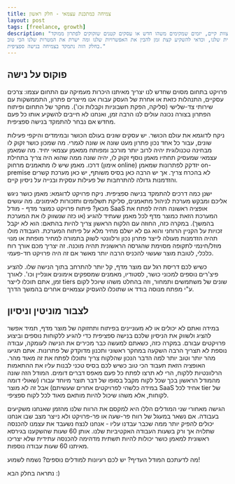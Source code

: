 ```yaml
---
title: צמיחה כמתכנת עצמאי - חלק ראשון
layout: post
tags: [freelance, growth]
description: "הביקוש בישראל למתכנתים עצמאיים הוא גבוה. בין אם מדובר בחברות שמחפשות חיזוק לצוות קיים, יזמים שמקימים משהו חדש או עסקים קטנים שזקוקים לפתרון ממוקד.
כמתכנתים בשוק כזה, יש לנו מגוון של דרכי צמיחה לפעילות העסקית שלנו, וכדאי להשקיע קצת זמן להבין את האפשרויות שלנו ומה ישרת את המטרות שלנו הכי טוב.
בחלק הזה נתמקד בצמיחה בנישה ספציפית."
---
```

## פוקוס על נישה
פרויקט בתחום מסוים שחדש לנו יצריך מאיתנו היכרות מעמיקה עם התחום עצמו: צרכים עסקיים, התנהלות כזאת או אחרת של העסק עבורו אנו מייצרים פתרון, התממשקות עם שירותי צד-שלישי (סליקה, הפקת חשבוניות וקבלות וכו'). מחקר של התחום ופיתוח הפתרון בצורה נכונה עולים לנו הרבה זמן, ואנחנו לא חייבים להשקיע אותו כל פעם מחדש אם נבחר להתמקד בנישה ספציפית.

ניקח לדוגמא את עולם הכושר.
יש עסקים שונים בעולם הכושר ובמימדים והיקפי פעילות שונים, עבור כל אחד נכון פתרון מעט שונה או שונה לגמרי. מה שמכון כושר זקוק לו מבחינה טכנולוגית יהיה לרוב יותר מורכב ומפותח ממאמן עצמאי יחיד. מה שמאמן עצמאי שמעסיק תחתיו מאמן נוסף זקוק לו, יהיה שונה ממה שהוא היה צריך בתחילת דרכו. מאמן שיש לו מתאמנים מרחוק (אימון online) יזדקק לפתרונות שמאמן on-premise לא בהכרח צריך.
אך יש הרבה כאן בסיס משותף, יש כאן מערכת קשרים והזדמנות גדולה להתרחבות של פעילות עסקית ובנייה על ניסיון קיים.

ישנן כמה דרכים להתמקד בנישה ספציפית. ניקח פרויקט לדוגמא: מאמן כושר ניגש אליכם ומבקש מערכת לניהול מתאמנים, סליקת תשלומים ותזכורות לאימונים. מה עושים מכאן?
פיתוח פרויקט כמוצר מדף - מודל SaaS
אופציה ראשונה תהיה לפתח את המערכת הזאת כמוצר מדף לכל מאמן שעתיד להגיע (או כזה שנשווק לו את המערכת בהמשך). במקרה כזה, החוזה עם הלקוח הראשון צריך להיות בהתאם: הוא לא יקבל זכויות על הקניין הרוחני והוא גם לא ישלם מחיר מלא על פיתוח המערכת.
העבודה מולו תהיה הזדמנות מעולה לייצר פתרון נכון ורלוונטי לשוק בתמורה למחיר מופחת או מנוי מוזל/חינמי לתקופה מסוימת שהגרסה הראשונית תהיה מוכנה.
זה יצריך מכם אורך רוח כלכלי, לטובת מוצר שעשוי להכניס הרבה יותר מאשר אם זה היה פרויקט חד-פעמי.

כשיש לכם דריסת רגל עם מוצר מדף, קל יותר להתרחב בתוך הנישה שלו. להציע פיצ'רים נוספים למכוני כושר, לסטודיו, מאמנים שמספקים אימונים אונליין וכו'.
לאורך זמן, אתם תוכלו לייצר tiers שונים של משתמשים ותמחור, וזה בהחלט משהו שיוכל לקום ע"י מפתח מנוסה בודד או שתוכלו להעסיק עצמאיים אחרים בהמשך הדרך.

## לצבור מוניטין וניסיון
במידה ואתם לא יכולים או לא מעוניינים בפיתוח ותחזוקה של מוצר מדף, תמיד אפשר להציג ולשווק את הניסיון שלכם בנישה ספציפית כדי להגיע ללקוחות נוספים וביצוע פרויקטים עבורם.
במקרה כזה, כשאתם למעשה כבר מכירים את הנישה לעומקה, עבודה נוספת לא תצריך הרבה השקעה במחקר ראשוני ותכנון מדוקדק של פתרונות. אתם תגיעו מהר יותר וטוב יותר למה הדבר הנכון שהלקוח צריך ותוכלו לפתח את זה מאוד מהר.
האופציה הזאת תעבוד הכי טוב כשיש לכם בסיס טכני לבנות עליו את ההתאמות הרלוונטיות ללקוח, הרי לא תרצו לפתח כל פעם מאפס דברים דומים. המודל הזה שונה מהמודל הראשון בכך שכל לקוח מקבל בסופו של דבר תוצר מיוחד עבורו (שאולי דומה במידה כלשהי לפרויקטים אחרים שעשיתם) אבל זה לא מוצר SaaS אחיד לכל tier של לקוחות, אלא משהו שיכול להיות מותאם מאוד לכל לקוח ספציפי.


הגישה מאחורי שני המודלים הללו היא למקסם את הרווח שלנו מהזמן שאנחנו משקיעים בעבודה. אם נשאר במעגל של רווח פר-שעה או פר-פרויקט ולא נייצר מצב שבו אנחנו יכולים להפיק יותר ממה שכבר עבדנו עליו - אנחנו לנצח נשעבד את עצמנו להכנסה שתלויה אך ורק בשעות העבודה האקטיביות שלנו.
אותן 60 שעות שהשקענו בגירסא ראשונית למאמן כושר יכולות להיות תשתית מדהימה להכנסה עתידית שלא יצריכו מאיתנו 60 שעות עבודה נוספות.

מה לדעתכם המודל העדיף? יש לכם רעיונות למודלים נוספים? נשמח לשמוע!

נתראה בחלק הבא :)